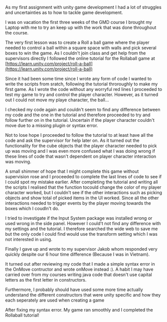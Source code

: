 As my first assignment with unity game development I had a lot of struggles and uncertainties as to how to tackle game development. 

I was on vacation the first three weeks of the GMD course I brought my Laptop with me to try an keep up with the work that was done throughout the course. 

The very first lesson was to create a Roll a ball game where the player needed to control a ball within a square space with walls and pick several boxes to win the game. 
As I couldn't join class and get help from the supervisors directly I followed the online tutorial for the Rollaball game at [https://learn.unity.com/project/roll-a-ball](https://learn.unity.com/project/roll-a-ball) 

Since it had been some time since I wrote any form of code I wanted to write the scripts from sratch, following the tutorial throroughly to make my first game. 
As I wrote the code without any worryful red lines I proceeded to test my game to try and control the player character. However, as it turned out I could not move my playe character, the ball... 

I checked my code again and couldn't seem to find any difference between my code and the one in the tutorial and therefore proceeded to try and follow further on in the tutorial. 
Uncertain if the player character couldn't move due to a missing plugin or syntax error. 

Not to lose hope I proceeded to follow the tutorial to at least have all the code and ask the supervisor for help later on. 
As it turned out the functionality for the cube objects that the player character needed to pick up was movíng and I was even more confused what I was doing wrong if these lines of code that wasn't dependent on player character interaction was moving. 

A small shimmer of hope that I might complete this game without supervision rose and I proceeded to complete the last lines of code to see if I could spot my mistake earlier. 
After completing the tutorial and writing all the scripts I realised that the function tocould change the color of my player character worked, but I couldn't see if the other interactions such as picking objects and show total of picked items in the UI worked. Since all the other interactions needed to trigger events by the player moving towards the boxes which I coudln't do. 

I tried to investigate if the Input System package was installed wrong or used wrong in the side panel. However I could't not find any difference with my settings and the tutorial. 
I therefore searched the wide web to save me but the only code I could find would use the transform setting which I was not interested in using. 

Finally I gave up and wrote to my supervisor Jakob whom responded very quickly despite our 6 hour time difference (Because I was in Vietnam). 

It turned out after reviewing my code that I made a simple syntax error in the OnMove contructor and wrote onMove instead :). 
A habit I may have carried over from my courses writing java code that doesn't use capital letters as the first letter in constructors.

Furthermore, I probably should have used some more time actually understand the different constructors that were unity specific and how they each seperately are used when creating a game

After fixing my syntax error. My game ran smoothly and I completed the Rollaball tutorial!
